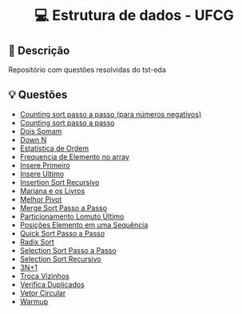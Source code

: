 <h1 align="center">
  <p> 💻 Estrutura de dados - UFCG </p>
</h1>

## 📝 Descrição

Repositório com questões resolvidas do tst-eda

## 💡 Questões

- [Counting sort passo a passo (para números negativos)](primeiro-estagio/CountingNegativos)
- [Counting sort passo a passo](primeiro-estagio/CountingPassoAPasso)
- [Dois Somam](primeiro-estagio/DoisSomam)
- [Down N](primeiro-estagio/DownN)
- [Estatística de Ordem](primeiro-estagio/EstatisticaOrdem)
- [Frequencia de Elemento no array](primeiro-estagio/FrequenciaElemento)
- [Insere Primeiro](primeiro-estagio/InserePrimeiro)
- [Insere Ultimo](primeiro-estagio/InsereUltimo)
- [Insertion Sort Recursivo](primeiro-estagio/InsertionRecursivo)
- [Mariana e os Livros](primeiro-estagio/MarianaLivros)
- [Melhor Pivot](primeiro-estagio/MelhorPivot)
- [Merge Sort Passo a Passo](primeiro-estagio/MergePassoAPasso)
- [Particionamento Lomuto Último](primeiro-estagio/PartLomutoUltimo)
- [Posições Elemento em uma Sequência](primeiro-estagio/PosicoesElemenSeq)
- [Quick Sort Passo a Passo](primeiro-estagio/QuickPassoAPasso)
- [Radix Sort](primeiro-estagio/RadixSort)
- [Selection Sort Passo a Passo](primeiro-estagio/SelectionPassoAPasso)
- [Selection Sort Recursivo](primeiro-estagio/SelectionRecursivo)
- [3N+1](primeiro-estagio/TresNMaisUm)
- [Troca Vizinhos](primeiro-estagio/TrocaVizinhos)
- [Verifica Duplicados](primeiro-estagio/VerificaDuplicados)
- [Vetor Circular](primeiro-estagio/VetorCircular)
- [Warmup](primeiro-estagio/Warmup)
